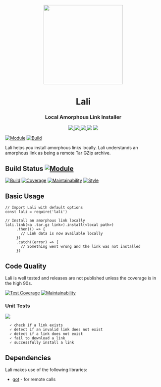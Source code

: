 <p align="center">
<img src="https://raw.githubusercontent.com/idancali/lali/master/logo.png" width="256px">
</p>

<h1 align="center"> Lali </h1>
<h3 align="center"> Local Amorphous Link Installer  </h3>

<p align="center">
    <a href="https://www.npmjs.com/package/lali"> <img src="https://img.shields.io/npm/v/lali.svg"> </a>
    <a href="https://circleci.com/gh/idancali/lali"> <img src="https://circleci.com/gh/idancali/lali.svg?style=svg"> </a>
    <a href="https://codeclimate.com/github/idancali/lali"> <img src="https://codeclimate.com/github/idancali/lali/badges/coverage.svg"> </a>
    <a href="https://codeclimate.com/github/idancali/lali/maintainability"><img src="https://api.codeclimate.com/v1/badges/3218ab8690250b0aeeba/maintainability" /></a>
    <a href="http://standardjs.com"><img src="https://img.shields.io/badge/code%20style-standard-brightgreen.svg"></a>
</p>

[![Module](https://img.shields.io/npm/v/lali.svg)](https://www.npmjs.com/package/lali) [![Build](https://circleci.com/gh/idancali/lali.svg?style=svg)](https://circleci.com/gh/idancali/lali)

Lali helps you install amorphous links locally. Lali understands an amorphous link as being a remote Tar GZip archive.

## Build Status [![Module](https://img.shields.io/npm/v/lali.svg)](https://www.npmjs.com/package/lali)
[![Build](https://circleci.com/gh/idancali/lali.svg?style=svg)](https://circleci.com/gh/idancali/lali)
[![Coverage](https://api.codeclimate.com/v1/badges/3218ab8690250b0aeeba/test_coverage)](https://codeclimate.com/github/idancali/lali/test_coverage)
[![Maintainability](https://api.codeclimate.com/v1/badges/3218ab8690250b0aeeba/maintainability)](https://codeclimate.com/github/idancali/lali/maintainability)
[![Style](https://img.shields.io/badge/code%20style-standard-brightgreen.svg)](http://standardjs.com)

## Basic Usage

```
// Import Lali with default options
const lali = require('lali')

// Install an amorphous link locally
lali.link(<a .tar.gz link>).install(<local path>)
     .then(() => {
       // Link data is now available locally
     })
     .catch((error) => {
       // Something went wrong and the link was not installed
     })
```

## Code Quality

Lali is well tested and releases are not published unless the coverage is in the high 90s.

[![Test Coverage](https://api.codeclimate.com/v1/badges/3218ab8690250b0aeeba/test_coverage)](https://codeclimate.com/github/idancali/lali/test_coverage)
[![Maintainability](https://api.codeclimate.com/v1/badges/3218ab8690250b0aeeba/maintainability)](https://codeclimate.com/github/idancali/lali/maintainability)

### Unit Tests

<a href="https://circleci.com/gh/idancali/lali"> <img src="https://circleci.com/gh/idancali/lali.svg?style=svg"> </a>

```
  ✓ check if a link exists
  ✓ detect if an invalid link does not exist
  ✓ detect if a link does not exist
  ✓ fail to download a link
  ✓ successfully install a link
```

## Dependencies

Lali makes use of the following libraries:

* [got](https://github.com/sindresorhus/got) - for remote calls
